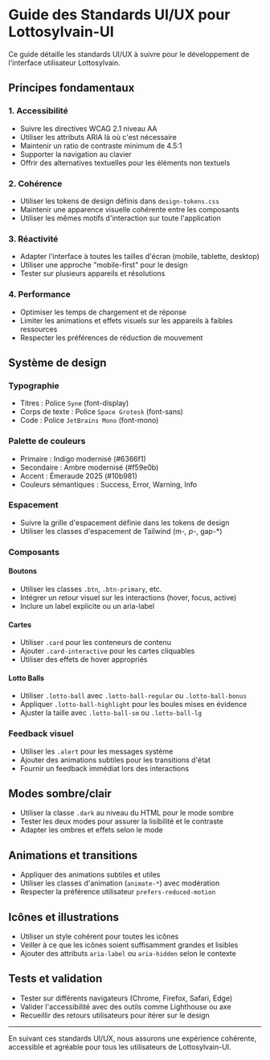 # Guide des Standards UI/UX pour Lottosylvain-UI

Ce guide détaille les standards UI/UX à suivre pour le développement de l'interface utilisateur Lottosylvain.

## Principes fondamentaux

### 1. Accessibilité
- Suivre les directives WCAG 2.1 niveau AA
- Utiliser les attributs ARIA là où c'est nécessaire
- Maintenir un ratio de contraste minimum de 4.5:1
- Supporter la navigation au clavier
- Offrir des alternatives textuelles pour les éléments non textuels

### 2. Cohérence
- Utiliser les tokens de design définis dans `design-tokens.css`
- Maintenir une apparence visuelle cohérente entre les composants
- Utiliser les mêmes motifs d'interaction sur toute l'application

### 3. Réactivité
- Adapter l'interface à toutes les tailles d'écran (mobile, tablette, desktop)
- Utiliser une approche "mobile-first" pour le design
- Tester sur plusieurs appareils et résolutions

### 4. Performance
- Optimiser les temps de chargement et de réponse
- Limiter les animations et effets visuels sur les appareils à faibles ressources
- Respecter les préférences de réduction de mouvement

## Système de design

### Typographie
- Titres : Police `Syne` (font-display)
- Corps de texte : Police `Space Grotesk` (font-sans)
- Code : Police `JetBrains Mono` (font-mono)

### Palette de couleurs
- Primaire : Indigo modernisé (#6366f1)
- Secondaire : Ambre modernisé (#f59e0b)
- Accent : Émeraude 2025 (#10b981)
- Couleurs sémantiques : Success, Error, Warning, Info

### Espacement
- Suivre la grille d'espacement définie dans les tokens de design
- Utiliser les classes d'espacement de Tailwind (m-*, p-*, gap-*)

### Composants

#### Boutons
- Utiliser les classes `.btn`, `.btn-primary`, etc.
- Intégrer un retour visuel sur les interactions (hover, focus, active)
- Inclure un label explicite ou un aria-label

#### Cartes
- Utiliser `.card` pour les conteneurs de contenu
- Ajouter `.card-interactive` pour les cartes cliquables
- Utiliser des effets de hover appropriés

#### Lotto Balls
- Utiliser `.lotto-ball` avec `.lotto-ball-regular` ou `.lotto-ball-bonus`
- Appliquer `.lotto-ball-highlight` pour les boules mises en évidence
- Ajuster la taille avec `.lotto-ball-sm` ou `.lotto-ball-lg`

### Feedback visuel
- Utiliser les `.alert` pour les messages système
- Ajouter des animations subtiles pour les transitions d'état
- Fournir un feedback immédiat lors des interactions

## Modes sombre/clair
- Utiliser la classe `.dark` au niveau du HTML pour le mode sombre
- Tester les deux modes pour assurer la lisibilité et le contraste
- Adapter les ombres et effets selon le mode

## Animations et transitions
- Appliquer des animations subtiles et utiles
- Utiliser les classes d'animation (`animate-*`) avec modération
- Respecter la préférence utilisateur `prefers-reduced-motion`

## Icônes et illustrations
- Utiliser un style cohérent pour toutes les icônes
- Veiller à ce que les icônes soient suffisamment grandes et lisibles
- Ajouter des attributs `aria-label` ou `aria-hidden` selon le contexte

## Tests et validation
- Tester sur différents navigateurs (Chrome, Firefox, Safari, Edge)
- Valider l'accessibilité avec des outils comme Lighthouse ou axe
- Recueillir des retours utilisateurs pour itérer sur le design

---

En suivant ces standards UI/UX, nous assurons une expérience cohérente, accessible et agréable pour tous les utilisateurs de Lottosylvain-UI.
